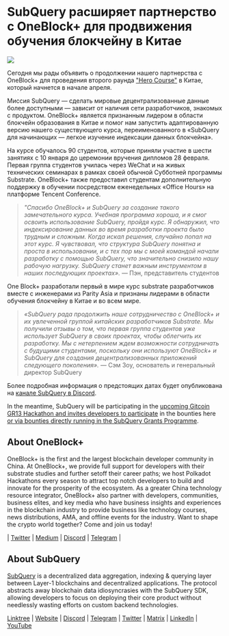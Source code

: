 # SubQuery расширяет партнерство с OneBlock+ для продвижения обучения блокчейну в Китае

![](https://miro.medium.com/max/1400/0*vr-DzLokDkkiY4ss)

Сегодня мы рады объявить о продолжении нашего партнерства с OneBlock+ для проведения второго раунда ["Hero Course"](https://doc.subquery.network/academy/herocourse/) в Китае, который начнется в начале апреля.

Миссия SubQuery — сделать мировые децентрализованные данные более доступными — зависит от наличия сети разработчиков, знакомых с продуктом. OneBlock+ является признанным лидером в области блокчейн образования в Китае и помог нам запустить адаптированную версию нашего существующего курса, переименованного в «SubQuery для начинающих — легкое изучение индексации данных блокчейна».

На курсе обучалось 90 студентов, которые приняли участие в шести занятиях с 10 января до церемонии вручения дипломов 28 февраля. Первая группа студентов училась через WeChat и на живых технических семинарах в рамках своей обычной Субботней программы Substrate. OneBlock+ также предоставил студентам дополнительную поддержку в обучении посредством еженедельных «Office Hours» на платформе Tencent Conference.

> _"Спасибо OneBlock+ и SubQuery за создание такого замечательного курса. Учебная программа хороша, и я смог освоить использование SubQuery, пройдя курс. Я обнаружил, что индексирование данных во время разработки проекта было трудным и сложным. Когда искал решения, случайно попал на этот курс. Я чувствовал, что структура SubQuery понятна и проста в использовании, и с тех пор мы с моей командой начали разработку с помощью SubQuery, что значительно снизило нашу рабочую нагрузку. SubQuery станет важным инструментом в наших последующих проектах»._ — Пэн, представитель студентов

One Block+ разработали первый в мире курс substrate разработчиков вместе с инженерами из Parity Asia и признаны лидерами в области обучения блокчейну в Китае и во всем мире.

> _«SubQuery рада продолжить наше сотрудничество с OneBlock+ и их увлеченной группой китайских разработчиков Substrate. Мы получили отзывы о том, что первая группа студентов уже использует SubQuery в своих проектах, чтобы облегчить их разработку. Мы с нетерпением ждем возможности сотрудничать с будущими студентами, поскольку они используют OneBlock+ и SubQuery для создания децентрализованных приложений следующего поколения»._ — Сэм Зоу, основатель и генеральный директор SubQuery

Более подробная информация о предстоящих датах будет опубликована на [канале SubQuery в Discord](https://discord.com/invite/78zg8aBSMG).

In the meantime, SubQuery will be participating in the [upcoming Gitcoin GR13 Hackathon and invites developers to participate](https://gitcoin.co/hackathon/gr13/onboard) in the bounties here [or via bounties directly running in the SubQuery Grants Programme](https://subquery.network/grants).

## About OneBlock+

OneBlock+ is the first and the largest blockchain developer community in China. At OneBlock+, we provide full support for developers with their substrate studies and further setoff their career paths; we host Polkadot Hackathons every season to attract top notch developers to build and innovate for the prosperity of the ecosystem. As a greater China technology resource integrator, OneBlock+ also partner with developers, communities, business elites, and key media who have business insights and experiences in the blockchain industry to provide business like technology courses, news distributions, AMA, and offline events for the industry. Want to shape the crypto world together? Come and join us today!

| [Twitter](https://mobile.twitter.com/oneblock_) | [Medium](https://medium.com/@OneBlockplus?p=5a6193755f9b) | [Discord](https://discord.gg/5aWx6Rch) | [Telegram](https://t.me/oneblock_dev) |

## About SubQuery

[SubQuery](https://subquery.network) is a decentralized data aggregation, indexing & querying layer between Layer-1 blockchains and decentralized applications. The protocol abstracts away blockchain data idiosyncrasies with the SubQuery SDK, allowing developers to focus on deploying their core product without needlessly wasting efforts on custom backend technologies.

​​[Linktree](https://linktr.ee/subquerynetwork) | [Website](https://subquery.network/) | [Discord](https://discord.com/invite/78zg8aBSMG) | [Telegram](https://t.me/subquerynetwork) | [Twitter](https://twitter.com/subquerynetwork) | [Matrix](https://matrix.to/#/#subquery:matrix.org) | [LinkedIn](https://www.linkedin.com/company/subquery) | [YouTube](https://www.youtube.com/channel/UCi1a6NUUjegcLHDFLr7CqLw)
